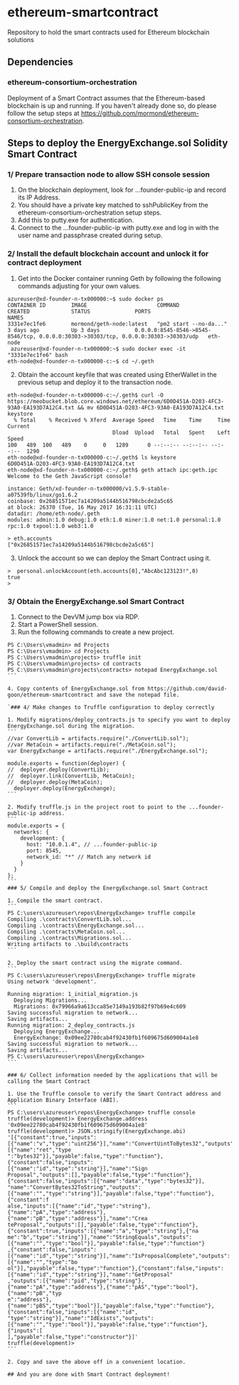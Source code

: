 # ethereum-smartcontract
Repository to hold the smart contracts used for Ethereum blockchain solutions

## Dependencies
### ethereum-consortium-orchestration
Deployment of a Smart Contract assumes that the Ethereum-based blockchain is up and running. If you haven't already done so, do please follow the setup steps at https://github.com/mormond/ethereum-consortium-orchestration.

## Steps to deploy the EnergyExchange.sol Solidity Smart Contract
### 1/ Prepare transaction node to allow SSH console session

1. On the blockchain deployment, look for ...founder-public-ip and record its IP Address.
2. You should have a private key matched to sshPublicKey from the ethereum-consortium-orchestration setup steps.
3. Add this to putty.exe for authentication.
4. Connect to the ...founder-public-ip with putty.exe and log in with the user name and passphrase created during setup.

### 2/ Install the default blockchain account and unlock it for contract deployment

1. Get into the Docker container running Geth by following the following commands adjusting for your own values.
```
azureuser@xd-founder-n-tx000000:~$ sudo docker ps
CONTAINER ID        IMAGE                      COMMAND                  CREATED             STATUS              PORTS                                                                                  NAMES
3331e7ec1fe6        mormond/geth-node:latest   "pm2 start --no-da..."   3 days ago          Up 3 days           0.0.0.0:8545-8546->8545-8546/tcp, 0.0.0.0:30303->30303/tcp, 0.0.0.0:30303->30303/udp   eth-node
 azureuser@xd-founder-n-tx000000:~$ sudo docker exec -it "3331e7ec1fe6" bash
eth-node@xd-founder-n-tx000000-c:~$ cd ~/.geth
```

2. Obtain the account keyfile that was created using EtherWallet in the previous setup and deploy it to the transaction node.
```
eth-node@xd-founder-n-tx000000-c:~/.geth$ curl -O https://meobucket.blob.core.windows.net/ethereum/6D0D451A-D203-4FC3-93A0-EA193D7A12C4.txt && mv 6D0D451A-D203-4FC3-93A0-EA193D7A12C4.txt keystore
  % Total    % Received % Xferd  Average Speed   Time    Time     Time  Current
                                 Dload  Upload   Total   Spent    Left  Speed
100   489  100   489    0     0   1289      0 --:--:-- --:--:-- --:--:--  1290
eth-node@xd-founder-n-tx000000-c:~/.geth$ ls keystore
6D0D451A-D203-4FC3-93A0-EA193D7A12C4.txt
eth-node@xd-founder-n-tx000000-c:~/.geth$ geth attach ipc:geth.ipc
Welcome to the Geth JavaScript console!

instance: Geth/xd-founder-n-tx000000/v1.5.9-stable-a07539fb/linux/go1.6.2
coinbase: 0x26851571ec7a14209a5144b516798cbcde2a5c65
at block: 26370 (Tue, 16 May 2017 16:31:11 UTC)
datadir: /home/eth-node/.geth
modules: admin:1.0 debug:1.0 eth:1.0 miner:1.0 net:1.0 personal:1.0 rpc:1.0 txpool:1.0 web3:1.0

> eth.accounts
["0x26851571ec7a14209a5144b516798cbcde2a5c65"]
```

3. Unlock the account so we can deploy the Smart Contract using it.
```
>  personal.unlockAccount(eth.accounts[0],"AbcAbc123123!",0)
true
>
```

### 3/ Obtain the EnergyExchange.sol Smart Contract 

1. Connect to the DevVM jump box via RDP.
2. Start a PowerShell session.
3. Run the following commands to create a new project.
````
PS C:\Users\vmadmin> md Projects
PS C:\Users\vmadmin> cd Projects
PS C:\Users\vmadmin\projects> truffle init
PS C:\Users\vmadmin\projects> cd contracts
PS C:\Users\vmadmin\projects\contracts> notepad EnergyExchange.sol
```

4. Copy contents of EnergyExchange.sol from https://github.com/david-goon/ethereum-smartcontract and save the notepad file.

`### 4/ Make changes to Truffle configuration to deploy correctly

1. Modify migrations/deploy_contracts.js to specify you want to deploy EnergyExchange.sol during the migration. 
```
//var ConvertLib = artifacts.require("./ConvertLib.sol");
//var MetaCoin = artifacts.require("./MetaCoin.sol");
var EnergyExchange = artifacts.require("./EnergyExchange.sol");

module.exports = function(deployer) {
//  deployer.deploy(ConvertLib);
//  deployer.link(ConvertLib, MetaCoin);
//  deployer.deploy(MetaCoin);
  deployer.deploy(EnergyExchange);
```

2. Modify truffle.js in the project root to point to the ...founder-public-ip address.
```
module.exports = {
  networks: {
    development: {
      host: "10.0.1.4", // ...founder-public-ip
      port: 8545,
      network_id: "*" // Match any network id
    }
  }
};
```
### 5/ Compile and deploy the EnergyExchange.sol Smart Contract

1. Compile the smart contract.
```
PS C:\users\azureuser\repos\EnergyExchange> truffle compile
Compiling .\contracts\ConvertLib.sol...
Compiling .\contracts\EnergyExchange.sol...
Compiling .\contracts\MetaCoin.sol...
Compiling .\contracts\Migrations.sol...
Writing artifacts to .\build\contracts
```

2. Deploy the smart contract using the migrate command.
```
PS C:\users\azureuser\repos\EnergyExchange> truffle migrate
Using network 'development'.

Running migration: 1_initial_migration.js
  Deploying Migrations...
  Migrations: 0x79966a9a613cca85e7149a193b82f97b69e4c609
Saving successful migration to network...
Saving artifacts...
Running migration: 2_deploy_contracts.js
  Deploying EnergyExchange...
  EnergyExchange: 0x09ee22780cab4f92430fb1f609675d609004a1e8
Saving successful migration to network...
Saving artifacts...
PS C:\users\azureuser\repos\EnergyExchange>
```

### 6/ Collect information needed by the applications that will be calling the Smart Contract

1. Use the Truffle console to verify the Smart Contract address and Application Binary Interface (ABI).
```
PS C:\users\azureuser\repos\EnergyExchange> truffle console
truffle(development)> EnergyExchange.address
'0x09ee22780cab4f92430fb1f609675d609004a1e8'
truffle(development)> JSON.stringify(EnergyExchange.abi)
'[{"constant":true,"inputs":[{"name":"v","type":"uint256"}],"name":"ConvertUintToBytes32","outputs":[{"name":"ret","type
":"bytes32"}],"payable":false,"type":"function"},{"constant":false,"inputs":[{"name":"id","type":"string"}],"name":"Sign
Proposal","outputs":[],"payable":false,"type":"function"},{"constant":false,"inputs":[{"name":"data","type":"bytes32"}],
"name":"ConvertBytes32ToString","outputs":[{"name":"","type":"string"}],"payable":false,"type":"function"},{"constant":f
alse,"inputs":[{"name":"id","type":"string"},{"name":"pA","type":"address"},{"name":"pB","type":"address"}],"name":"Crea
teProposal","outputs":[],"payable":false,"type":"function"},{"constant":true,"inputs":[{"name":"a","type":"string"},{"na
me":"b","type":"string"}],"name":"StringEquals","outputs":[{"name":"","type":"bool"}],"payable":false,"type":"function"}
,{"constant":false,"inputs":[{"name":"id","type":"string"}],"name":"IsProposalComplete","outputs":[{"name":"","type":"bo
ol"}],"payable":false,"type":"function"},{"constant":false,"inputs":[{"name":"id","type":"string"}],"name":"GetProposal"
,"outputs":[{"name":"pid","type":"string"},{"name":"pA","type":"address"},{"name":"pAS","type":"bool"},{"name":"pB","typ
e":"address"},{"name":"pBS","type":"bool"}],"payable":false,"type":"function"},{"constant":false,"inputs":[{"name":"id",
"type":"string"}],"name":"IdExists","outputs":[{"name":"","type":"bool"}],"payable":false,"type":"function"},{"inputs":[
],"payable":false,"type":"constructor"}]'
truffle(development)>
```

2. Copy and save the above off in a convenient location.

## And you are done with Smart Contract deployment!
